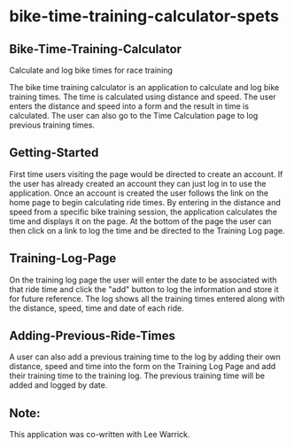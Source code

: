 # bike-time-training-calculator-spets

## Bike-Time-Training-Calculator

Calculate and log bike times for race training

The bike time training calculator is an application to calculate and log bike training times.  The time is calculated using distance and speed. The user enters the distance and speed into a form and the result in time is calculated. The user can also go to the Time Calculation page to log previous training times. 

## Getting-Started

First time users visiting the page would be directed to create an account. If the user has already created an account they can just log in to use the application.  Once an account is created the user follows the link on the home page to begin calculating ride times.  By entering in the distance and speed from a specific bike training session, the application calculates the time and displays it on the page. At the bottom of the page the user can then click on a link to log the time and be directed to the Training Log page. 

## Training-Log-Page

On the training log page the user will enter the date to be associated with that ride time and click the "add" button to log the information and store it for future reference. The log shows all the training times entered along with the distance, speed, time and date of each ride. 

## Adding-Previous-Ride-Times

A user can also add a previous training time to the log by adding their own distance, speed and time into the form on the Training Log Page and add their training time to the training log. The previous training time will be added and logged by date. 

##  Note:
This application was co-written with Lee Warrick.  



